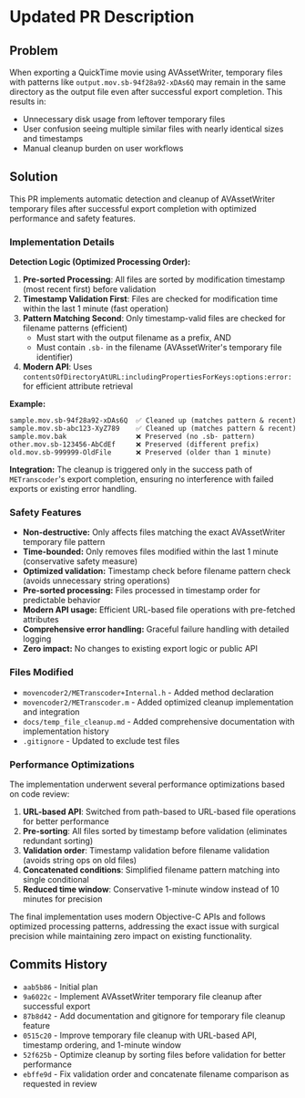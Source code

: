 # Updated PR Description

## Problem

When exporting a QuickTime movie using AVAssetWriter, temporary files with patterns like `output.mov.sb-94f28a92-xDAs6Q` may remain in the same directory as the output file even after successful export completion. This results in:

- Unnecessary disk usage from leftover temporary files
- User confusion seeing multiple similar files with nearly identical sizes and timestamps
- Manual cleanup burden on user workflows

## Solution

This PR implements automatic detection and cleanup of AVAssetWriter temporary files after successful export completion with optimized performance and safety features.

### Implementation Details

**Detection Logic (Optimized Processing Order):**
1. **Pre-sorted Processing**: All files are sorted by modification timestamp (most recent first) before validation
2. **Timestamp Validation First**: Files are checked for modification time within the last 1 minute (fast operation)
3. **Pattern Matching Second**: Only timestamp-valid files are checked for filename patterns (efficient)
   - Must start with the output filename as a prefix, AND
   - Must contain `.sb-` in the filename (AVAssetWriter's temporary file identifier)
4. **Modern API**: Uses `contentsOfDirectoryAtURL:includingPropertiesForKeys:options:error:` for efficient attribute retrieval

**Example:**
```
sample.mov.sb-94f28a92-xDAs6Q  ✅ Cleaned up (matches pattern & recent)
sample.mov.sb-abc123-XyZ789    ✅ Cleaned up (matches pattern & recent) 
sample.mov.bak                 ❌ Preserved (no .sb- pattern)
other.mov.sb-123456-AbCdEf     ❌ Preserved (different prefix)
old.mov.sb-999999-OldFile      ❌ Preserved (older than 1 minute)
```

**Integration:**
The cleanup is triggered only in the success path of `METranscoder`'s export completion, ensuring no interference with failed exports or existing error handling.

### Safety Features

- **Non-destructive:** Only affects files matching the exact AVAssetWriter temporary file pattern
- **Time-bounded:** Only removes files modified within the last 1 minute (conservative safety measure)
- **Optimized validation:** Timestamp check before filename pattern check (avoids unnecessary string operations)
- **Pre-sorted processing:** Files processed in timestamp order for predictable behavior
- **Modern API usage:** Efficient URL-based file operations with pre-fetched attributes
- **Comprehensive error handling:** Graceful failure handling with detailed logging
- **Zero impact:** No changes to existing export logic or public API

### Files Modified

- `movencoder2/METranscoder+Internal.h` - Added method declaration
- `movencoder2/METranscoder.m` - Added optimized cleanup implementation and integration
- `docs/temp_file_cleanup.md` - Added comprehensive documentation with implementation history
- `.gitignore` - Updated to exclude test files

### Performance Optimizations

The implementation underwent several performance optimizations based on code review:

1. **URL-based API**: Switched from path-based to URL-based file operations for better performance
2. **Pre-sorting**: All files sorted by timestamp before validation (eliminates redundant sorting)
3. **Validation order**: Timestamp validation before filename validation (avoids string ops on old files)
4. **Concatenated conditions**: Simplified filename pattern matching into single conditional
5. **Reduced time window**: Conservative 1-minute window instead of 10 minutes for precision

The final implementation uses modern Objective-C APIs and follows optimized processing patterns, addressing the exact issue with surgical precision while maintaining zero impact on existing functionality.

## Commits History

- `aab5b86` - Initial plan
- `9a6022c` - Implement AVAssetWriter temporary file cleanup after successful export
- `87b8d42` - Add documentation and gitignore for temporary file cleanup feature  
- `0515c20` - Improve temporary file cleanup with URL-based API, timestamp ordering, and 1-minute window
- `52f625b` - Optimize cleanup by sorting files before validation for better performance
- `ebffe9d` - Fix validation order and concatenate filename comparison as requested in review